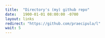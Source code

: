 ```yaml
---
title:  "Directory's (my) github repo"
date:   1900-01-01 08:00:00 -0700
layout: links
redirect: "https://github.com/praecipula/l"
wait: 5
---
```


